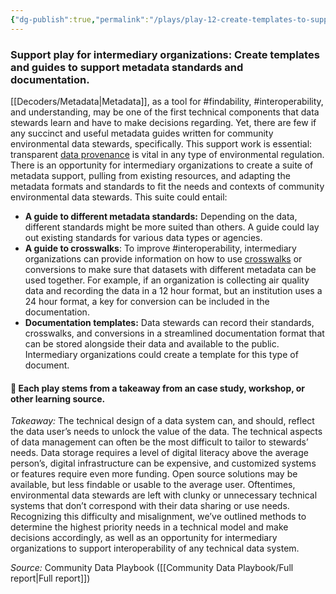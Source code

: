 ```yaml
---
{"dg-publish":true,"permalink":"/plays/play-12-create-templates-to-support-metadata-usage/","tags":["interoperability","findability","datastandards","documentation"]}
---
```


### **Support play for intermediary organizations: Create templates and guides to support metadata standards and documentation.** 
[[Decoders/Metadata\|Metadata]], as a tool for #findability, #interoperability, and understanding, may be one of the first technical components that data stewards learn and have to make decisions regarding. Yet, there are few if any succinct and useful metadata guides written for community environmental data stewards, specifically. This support work is essential: transparent [data provenance](https://www.nnlm.gov/guides/data-glossary/data-provenance) is vital in any type of environmental regulation. There is an opportunity for intermediary organizations to create a suite of metadata support, pulling from existing resources, and adapting the metadata formats and standards to fit the needs and contexts of community environmental data stewards. This suite could entail:

- **A guide to different metadata standards:** Depending on the data, different standards might be more suited than others. A guide could lay out existing standards for various data types or agencies. 
- **A guide to crosswalks**: To improve #interoperability, intermediary organizations can provide information on how to use [crosswalks](https://guides.lib.utexas.edu/metadata-basics/crosswalks) or conversions to make sure that datasets with different metadata can be used together. For example, if an organization is collecting air quality data and recording the data in a 12 hour format, but an institution uses a 24 hour format, a key for conversion can be included in the documentation. 
- **Documentation templates:** Data stewards can record their standards, crosswalks, and conversions in a streamlined documentation format that can be stored alongside their data and available to the public. Intermediary organizations could create a template for this type of document.



#### 🌱 Each play stems from a takeaway from an case study, workshop, or other learning source. 

*Takeaway:* The technical design of a data system can, and should, reflect the data user’s needs to unlock the value of the data. 
The technical aspects of data management can often be the most difficult to tailor to stewards’ needs. Data storage requires a level of digital literacy above the average person’s, digital infrastructure can be expensive, and customized systems or features require even more funding. Open source solutions may be available, but less findable or usable to the average user. Oftentimes, environmental data stewards are left with clunky or unnecessary technical systems that don’t correspond with their data sharing or use needs. Recognizing this difficulty and misalignment, we’ve outlined methods to determine the highest priority needs in a technical model and make decisions accordingly, as well as an opportunity for intermediary organizations to support interoperability of any technical data system.

*Source:* Community Data Playbook ([[Community Data Playbook/Full report\|Full report]])